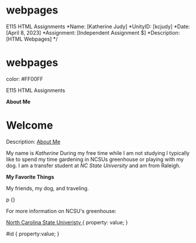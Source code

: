 # webpages
E115 HTML Assignments
 *Name: [Katherine Judy]
 *UnityID: [kcjudy]
 *Date: [April 8, 2023]
 *Assignment: [Independent Assignment $]
 *Description: [HTML Webpages]
 */
 # webpages
 
 color: #FF00FF 
 
E115 HTML Assignments
<head> <strong> About Me </strong>
<title> Katherine's Webpage </title>
	
<h1> Welcome </h1>
 <body>
  <p><p style=“color:  ; font-family: Arial;”> Description: <ins> About Me </ins>
  <p> My name is <em> Katherine </em> During my free time while I am not studying I typically like to spend my time gardening in NCSUs greenhouse or playing with my dog. I am a transfer student at <em> NC State University </em> and am from Raleigh. </p>
  
	  
 <head> <strong> <p> My Favorite Things </strong> <p> My friends, my dog, and traveling. </p>
p {}

<p> For more information on NCSU's greenhouse: </p>
<a href= "https://phytotron.ncsu.edu/greenhouses" target="_blank" >North Carolina State Univeristy </a>
{
    property: value;
}

#id {
    property:value;
}
